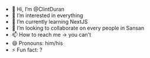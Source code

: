 - 👋 Hi, I’m @ClintDuran
- 👀 I’m interested in everything
- 🌱 I’m currently learning NextJS
- 💞️ I’m looking to collaborate on every people in Sansan
- 📫 How to reach me -> you can't
- 😄 Pronouns: him/his
- ⚡ Fun fact: ?

<!---
ClintDuran/ClintDuran is a ✨ special ✨ repository because its `README.md` (this file) appears on your GitHub profile.
You can click the Preview link to take a look at your changes.
--->
